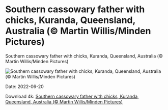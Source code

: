 # Southern cassowary father with chicks, Kuranda, Queensland, Australia (© Martin Willis/Minden Pictures)

Southern cassowary father with chicks, Kuranda, Queensland, Australia (© Martin Willis/Minden Pictures)

![Southern cassowary father with chicks, Kuranda, Queensland, Australia (© Martin Willis/Minden Pictures)](https://bing.com/th?id=OHR.Cassowary_EN-US8797645265_UHD.jpg&w=1024&h=576)

Date: 2022-06-20

Download 4k: [Southern cassowary father with chicks, Kuranda, Queensland, Australia (© Martin Willis/Minden Pictures)](https://bing.com/th?id=OHR.Cassowary_EN-US8797645265_UHD.jpg)

